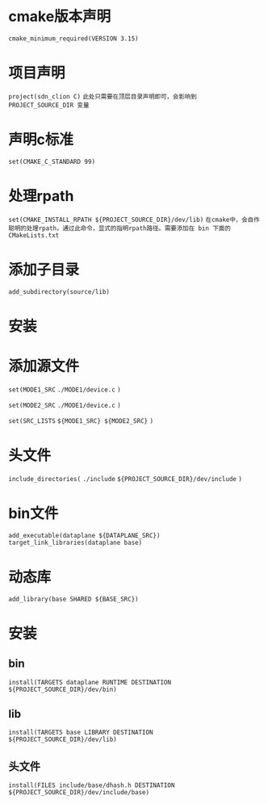 # cmake版本声明
`cmake_minimum_required(VERSION 3.15)`

# 项目声明
`project(sdn_clion C)`
`此处只需要在顶层目录声明即可，会影响到 PROJECT_SOURCE_DIR 变量`

# 声明c标准
`set(CMAKE_C_STANDARD 99)`

# 处理rpath
`set(CMAKE_INSTALL_RPATH ${PROJECT_SOURCE_DIR}/dev/lib)`
`在cmake中，会自作聪明的处理rpath，通过此命令，显式的指明rpath路径。需要添加在 bin 下面的 CMakeLists.txt`

# 添加子目录
`add_subdirectory(source/lib)`

# 安装

# 添加源文件
`set(MODE1_SRC`
	`./MODE1/device.c`
`)`

`set(MODE2_SRC`
    `./MODE1/device.c`
`)`

`set(SRC_LISTS`
	`${MODE1_SRC}
	${MODE2_SRC}`
`)`

# 头文件
`include_directories(`
        `./include`
        `${PROJECT_SOURCE_DIR}/dev/include`
`)`

# bin文件
`add_executable(dataplane ${DATAPLANE_SRC})`
`target_link_libraries(dataplane base)`

# 动态库
`add_library(base SHARED ${BASE_SRC})`

# 安装
## bin
`install(TARGETS dataplane RUNTIME DESTINATION ${PROJECT_SOURCE_DIR}/dev/bin)`

## lib

`install(TARGETS base LIBRARY DESTINATION ${PROJECT_SOURCE_DIR}/dev/lib)`

## 头文件
`install(FILES include/base/dhash.h DESTINATION ${PROJECT_SOURCE_DIR}/dev/include/base)`

























